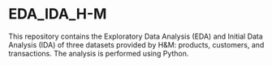 # EDA_IDA_H-M
This repository contains the Exploratory Data Analysis (EDA) and Initial Data Analysis (IDA) of three datasets provided by H&amp;M: products, customers, and transactions. The analysis is performed using Python.

